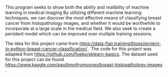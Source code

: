 This program seeks to show both the ability and realibility of machine learning in medical imaging
By utilizing different machine learning techniques, we can discover the most effective means of
classifying breast cancer from histopathology images, and whether it would be worthwhile to incorporate
at a large scale in the medical field. We also seek to create a peristent model which can be improved over multiple
training sessions.

The idea for this project came from https://data-flair.training/blogs/project-in-python-breast-cancer-classification/ .
The code for this project was adapted from https://github.com/ifueko/sklearn-basics.
The dataset used for this project can be found https://www.kaggle.com/paultimothymooney/breast-histopathology-images .
